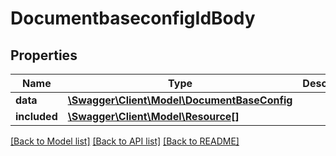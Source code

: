 # DocumentbaseconfigIdBody

## Properties
Name | Type | Description | Notes
------------ | ------------- | ------------- | -------------
**data** | [**\Swagger\Client\Model\DocumentBaseConfig**](DocumentBaseConfig.md) |  | [optional] 
**included** | [**\Swagger\Client\Model\Resource[]**](Resource.md) |  | [optional] 

[[Back to Model list]](../../README.md#documentation-for-models) [[Back to API list]](../../README.md#documentation-for-api-endpoints) [[Back to README]](../../README.md)

